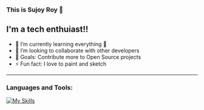 ### This is Sujoy Roy 👋

## I'm a tech enthuiast!!

- 🌱 I’m currently learning everything 🤣
- 🔭 I’m looking to collaborate with other developers
- 🥅 Goals: Contribute more to Open Source projects
- ⚡ Fun fact: I love to paint and sketch

---

### Languages and Tools:

[![My Skills](https://skills.thijs.gg/icons?i=java,kotlin,nodejs,figma&theme=light)](https://skills.thijs.gg)



<br />
<br />
